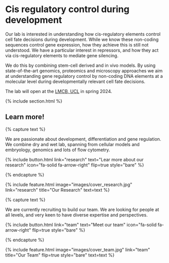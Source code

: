 ---
---

# Cis regulatory control during development

Our lab is interested in understanding how cis-regulatory elements control cell fate decisions during development. While we know these non-coding sequences control gene expression, how they achieve this is still not understood. We have a particular interest in repressors, and how they act via cis-regulatory elements to mediate gene silencing.
 
We do this by combining stem-cell derived and in vivo models. By using state-of-the-art genomics, proteomics and microscopy approaches we aim at understanding gene regulatory control by non-coding DNA elements at a molecular level during developmentally relevant cell fate decisions.

The lab will open at the [LMCB, UCL](https://www.ucl.ac.uk/lmcb/lmcb-ucl) in spring 2024. 

{% include section.html %}

## Learn more!

{% capture text %}

We are passionate about development, differentiation and gene regulation. We combine dry and wet lab, spanning from cellular models and embryology, genomics and lots of flow cytometry.

{%
  include button.html
  link="research"
  text="Lear more about our research"
  icon="fa-solid fa-arrow-right"
  flip=true
  style="bare"
%}

{% endcapture %}

{%
  include feature.html
  image="images/cover_research.jpg"
  link="research"
  title="Our Research"
  text=text
%}


{% capture text %}

We are currently recruiting to build our team. We are looking for people at all levels, and very keen to have diverse expertise and perspectives.

{%
  include button.html
  link="team"
  text="Meet our team"
  icon="fa-solid fa-arrow-right"
  flip=true
  style="bare"
%}

{% endcapture %}

{%
  include feature.html
  image="images/cover_team.jpg"
  link="team"
  title="Our Team"
  flip=true
  style="bare"
  text=text
%}
